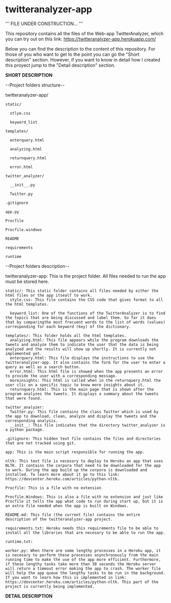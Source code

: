 # twitteranalyzer-app

'''
FILE UNDER CONSTRUCTION...
'''

This repository contains all the files of the Web-app TwitterAnalyzer, which you can try out on this link: https://twitteranalyzer-app.herokuapp.com/

Below you can find the description to the content of this repository. For those of you who want to get to the point you can go the "Short description" section. However, if you want to know in detail how I created this proyect jump to the "Detail description" section.

**SHORT DESCRIPTION**

--Project folders structure--

twitteranalyzer-app/

    static/
    
      stlye.css
      
      keyword_list
      
    templates/
    
      enterquery.html
      
      analyzing.html
      
      returnquery.html
      
      error.html
      
    twitter_analyzer/
    
      __init__.py
      
      Twitter.py
      
    .gitignore
    
    app.py
    
    Procfile
    
    Procfile.windows
    
    README
    
    requirements
    
    runtime
    
--Project folders description--

twitteranalyzer-app: This is the project folder. All files needed to run the app must be stored here. 

    static/: This static folder contains all files needed by either the html files or the app itsealf to work.
      style.css: This file contains the CSS code that gives format to all the html templates.
      
      keyword_list: One of the functions of the TwitterAnalyzer is to find the topics that are being discussed and label them. So far it does that by comparingthe most frecuent words to the list of words (values) corresponding for each keyword (key) of the dictionary.
     
    templates/: This folder holds all the html templates. 
      analyzing.html: This file appears while the program downloads the tweets and analyze them to indicate the user that the data is being analyzed and the results will show up shortly. It is currently not implemented yet.
      enterquery.html: This file displays the instructions to use the twitteranalyzer-app. It also contains the form for the user to enter a query as well as a search button.
      error.html: This html file is showed when the app presents an error to provide the user with a corresponding message.
      moreinsights: This html is called when in the returnquery.html the user clic on a specific topic to know more insights about it. 
      returnquery.html: This is the main page that is shown after the program analyzes the tweets. It displays a summary about the tweets that were found.
      
    twitter_analyzer:
      Twitter.py: This file contains the class Twitter which is used by the app to download, clean, analyze and display the tweets and the corresponding analysis. 
      __init__: This file indicates that the directory twitter_analyzer is a python package.
      
    .gitignore: This hidden text file contains the files and directories that are not tracked using git.
    
    app: This is the main script responsible for running the app. 
    
    nltk: This text file is necesary to deploy to Heroku an app that uses NLTK. It contains the corpora that need to be downloaded for the app to work. During the app build up the corpora is downloaded and installed. To learn more about it go to this link: https://devcenter.heroku.com/articles/python-nltk.
    
    Procfile: This is a file with no extension
    
    Procfile.Windows: This is also a file with no extension and just like Procfile it tells the app what code to run during start up, but it is an extra file needed when the app is built on Windows. 
    
    README.md: This file (the current file) contains the entire description of the twitteranalyzer-app project.
    
    requirements.txt: Heroku needs this requirements file to be able to install all the libraries that are necesary to be able to run the app. 
    
    runtime.txt: 
    
    worker.py: When there are some lengthy processes in a Heroku app, it is necesary to perform these processes asynchronously from the main running time to make the use of the app more efficient. Furthermore, if these lengthy tasks take more than 30 seconds the Heroku server will return a timeout error making the app to crash. The worker file will help the app queue the lengthy tasks to be run in the background. If you want to learn how this is implemented in link: https://devcenter.heroku.com/articles/python-nltk. This part of the project is currently being implemented.   
      

**DETAIL DESCRIPTION**
